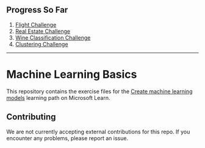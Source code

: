 ## Progress So Far
1) [Flight Challenge](https://github.com/Tyler-Hilbert/ml-basics/blob/master/challenges/Flight_Challenge.ipynb)  
2) [Real Estate Challenge](https://github.com/Tyler-Hilbert/ml-basics/blob/master/challenges/RealEstate_Challenge.ipynb)  
3) [Wine Classification Challenge](https://github.com/Tyler-Hilbert/ml-basics/blob/master/challenges/WineClassification_Challenge.ipynb)  
4) [Clustering Challenge](https://github.com/Tyler-Hilbert/ml-basics/blob/master/challenges/Clustering_Challenge.ipynb)  

-------------------------------------------------------------------  


# Machine Learning Basics

This repository contains the exercise files for the [Create machine learning models](https://docs.microsoft.com/learn/paths/create-machine-learn-models/) learning path on Microsoft Learn.

## Contributing

We are not currently accepting external contributions for this repo. If you encounter any problems, please report an issue.
